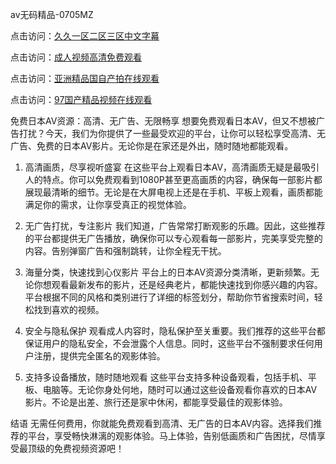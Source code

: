 
av无码精品-0705MZ

点击访问：<a href="https://heiliaoxwd5i8.pages.dev">久久一区二区三区中文字幕</a>

点击访问：<a href="https://heiliaowt0d7p.pages.dev">成人视频高清免费观看</a>

点击访问：<a href="https://heiliaoga6s9v.pages.dev">亚洲精品国自产拍在线观看</a>

点击访问：<a href="https://heiliaoow5kzm.pages.dev">97国产精品视频在线观看</a>




免费日本AV资源：高清、无广告、无限畅享
想要免费观看日本AV，但又不想被广告打扰？今天，我们为你提供了一些最受欢迎的平台，让你可以轻松享受高清、无广告、免费的日本AV影片。无论你是在家还是外出，随时随地都能观看。

1. 高清画质，尽享视听盛宴
在这些平台上观看日本AV，高清画质无疑是最吸引人的特点。你可以免费观看到1080P甚至更高画质的内容，确保每一部影片都展现最清晰的细节。无论是在大屏电视上还是在手机、平板上观看，画质都能满足你的需求，让你享受真正的视觉体验。

2. 无广告打扰，专注影片
我们知道，广告常常打断观影的乐趣。因此，这些推荐的平台都提供无广告播放，确保你可以专心观看每一部影片，完美享受完整的内容。告别弹窗广告和强制跳转，让你全程无干扰。

3. 海量分类，快速找到心仪影片
平台上的日本AV资源分类清晰，更新频繁。无论你想观看最新发布的影片，还是经典老片，都能快速找到你感兴趣的内容。平台根据不同的风格和类别进行了详细的标签划分，帮助你节省搜索时间，轻松找到喜欢的视频。

4. 安全与隐私保护
观看成人内容时，隐私保护至关重要。我们推荐的这些平台都保证用户的隐私安全，不会泄露个人信息。同时，这些平台不强制要求任何用户注册，提供完全匿名的观影体验。

5. 支持多设备播放，随时随地观看
这些平台支持多种设备观看，包括手机、平板、电脑等。无论你身处何地，随时可以通过这些设备观看你喜欢的日本AV影片。不论是出差、旅行还是家中休闲，都能享受最佳的观影体验。

结语
无需任何费用，你就能免费观看到高清、无广告的日本AV内容。选择我们推荐的平台，享受畅快淋漓的观影体验。马上体验，告别低画质和广告困扰，尽情享受最顶级的免费视频资源吧！









<span style="display:none;">[Canonical link]( https://github.com/pop20250709/575411 ）</span>
